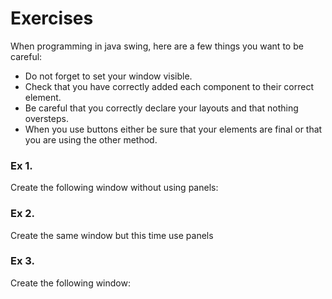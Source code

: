 Exercises
===

When programming in java swing, here are a few things you want to be careful:
- Do not forget to set your window visible.
- Check that you have correctly added each component to their correct element.
- Be careful that you correctly declare your layouts and that nothing oversteps.
- When you use buttons either be sure that your elements are final or that you are using the other method.

### Ex 1. 
Create the following window without using panels:
### Ex 2. 
Create the same window but this time use panels
### Ex 3. 
Create the following window:
